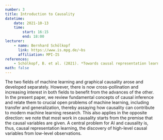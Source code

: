 ```yaml
---
number: 3
title: Introduction to Causality
datetime:
    date: 2021-10-13
    time: 
        start: 16:15
        end: 18:00
lecturer: 
    - name: Bernhard Schölkopf
      link: https://www.is.mpg.de/~bs
      affiliation: MPI-IS
references:
    - Schölkopf, B. et al. (2021). *Towards causal representation learning.* [arXiv:2102.11107](https://arxiv.org/abs/2102.11107).
math: false
---
```


The two fields of machine learning and graphical causality arose and developed separately. 
However, there is now cross-pollination and increasing interest in both fields to benefit from the advances of the other. 
In the present paper, we review fundamental concepts of causal inference and relate them to crucial open problems of machine learning, including transfer and generalization, thereby assaying how causality can contribute to modern machine learning research. 
This also applies in the opposite direction: we note that most work in causality starts from the premise that the causal variables are given. 
A central problem for AI and causality is, thus, causal representation learning, the discovery of high-level causal variables from low-level observations. 
